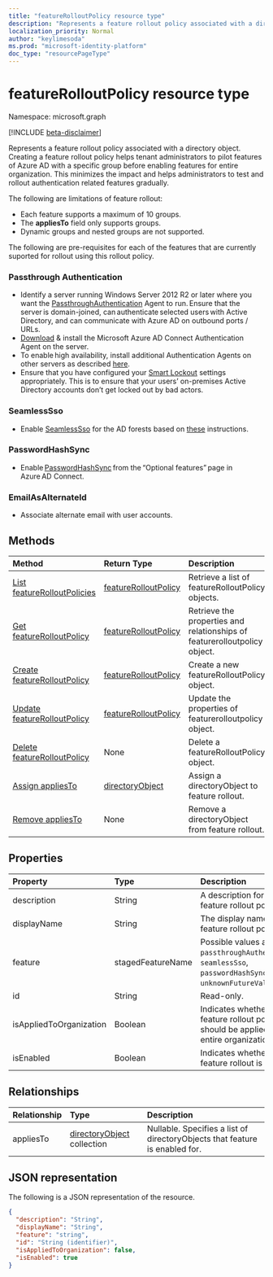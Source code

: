 ```yaml
---
title: "featureRolloutPolicy resource type"
description: "Represents a feature rollout policy associated with a directory object."
localization_priority: Normal
author: "keylimesoda"
ms.prod: "microsoft-identity-platform"
doc_type: "resourcePageType"
---
```


# featureRolloutPolicy resource type

Namespace: microsoft.graph

[!INCLUDE [beta-disclaimer](../../includes/beta-disclaimer.md)]

Represents a feature rollout policy associated with a directory object. Creating a feature rollout policy helps tenant administrators to pilot features of Azure AD with a specific group before enabling features for entire organization. This minimizes the impact and helps administrators to test and rollout authentication related features gradually.

The following are limitations of feature rollout:

- Each feature supports a maximum of 10 groups.
- The **appliesTo** field only supports groups.
- Dynamic groups and nested groups are not supported.

The following are pre-requisites for each of the features that are currently suported for rollout using this rollout policy.

### Passthrough Authentication

* Identify a server running Windows Server 2012 R2 or later where you want the [PassthroughAuthentication](/azure/active-directory/hybrid/how-to-connect-pta) Agent to run. Ensure that the server is domain-joined, can authenticate selected users with Active Directory, and can communicate with Azure AD on outbound ports / URLs.
* [Download](https://aka.ms/getauthagent) & install the Microsoft Azure AD Connect Authentication Agent on the server.
* To enable high availability, install additional Authentication Agents on other servers as described [here](/azure/active-directory/hybrid/how-to-connect-pta-quick-start#step-4-ensure-high-availability).
* Ensure that you have configured your [Smart Lockout](/azure/active-directory/authentication/howto-password-smart-lockout) settings appropriately. This is to ensure that your users’ on-premises Active Directory accounts don’t get locked out by bad actors.

### SeamlessSso

* Enable [SeamlessSso](/azure/active-directory/hybrid/how-to-connect-sso) for the AD forests based on [these](/azure/active-directory/hybrid/tshoot-connect-sso#manual-reset-of-the-feature) instructions.

### PasswordHashSync

* Enable [PasswordHashSync](/azure/active-directory/hybrid/whatis-phs) from the “Optional features” page in Azure AD Connect.

### EmailAsAlternateId

* Associate alternate email  with user accounts.

## Methods

| Method                                                                         | Return Type                                     | Description                                                               |
|:-------------------------------------------------------------------------------|:------------------------------------------------|:--------------------------------------------------------------------------|
| [List featureRolloutPolicies](../api/directory-list-featurerolloutpolicies.md) | [featureRolloutPolicy](featurerolloutpolicy.md) | Retrieve a list of featureRolloutPolicy objects.                          |
| [Get featureRolloutPolicy](../api/featurerolloutpolicy-get.md)                 | [featureRolloutPolicy](featurerolloutpolicy.md) | Retrieve the properties and relationships of featurerolloutpolicy object. |
| [Create featureRolloutPolicy](../api/directory-post-featurerolloutpolicies.md) | [featureRolloutPolicy](featurerolloutpolicy.md) | Create a new featureRolloutPolicy object.                                 |
| [Update featureRolloutPolicy](../api/featurerolloutpolicy-update.md)           | [featureRolloutPolicy](featurerolloutpolicy.md) | Update the properties of featurerolloutpolicy object.                     |
| [Delete featureRolloutPolicy](../api/featurerolloutpolicy-delete.md)           | None                                            | Delete a featureRolloutPolicy object.                                     |
| [Assign appliesTo](../api/featurerolloutpolicy-post-appliesto.md)              | [directoryObject](directoryobject.md)           | Assign a directoryObject to feature rollout.                              |
| [Remove appliesTo](../api/featurerolloutpolicy-delete-appliesto.md)            | None                                            | Remove a directoryObject from feature rollout.                            |

## Properties

| Property     | Type        | Description |
|:-------------|:------------|:------------|
|description|String|A description for this feature rollout policy.|
|displayName|String|The display name for this  feature rollout policy.|
|feature|stagedFeatureName| Possible values are: `passthroughAuthentication`, `seamlessSso`, `passwordHashSync`, `unknownFutureValue`.|
|id|String| Read-only.|
|isAppliedToOrganization|Boolean|Indicates whether this feature rollout policy should be applied to the entire organization.|
|isEnabled|Boolean|Indicates whether the feature rollout is enabled.|

## Relationships

| Relationship | Type        | Description |
|:-------------|:------------|:------------|
|appliesTo|[directoryObject](directoryobject.md) collection| Nullable. Specifies a list of directoryObjects that feature is enabled for.|

## JSON representation

The following is a JSON representation of the resource.

<!-- {
  "blockType": "resource",
  "optionalProperties": [

  ],
  "@odata.type": "microsoft.graph.featureRolloutPolicy",
  "keyProperty": "id"
}-->

```json
{
  "description": "String",
  "displayName": "String",
  "feature": "string",
  "id": "String (identifier)",
  "isAppliedToOrganization": false,
  "isEnabled": true
}
```

<!-- uuid: 16cd6b66-4b1a-43a1-adaf-3a886856ed98
2019-02-04 14:57:30 UTC -->
<!-- {
  "type": "#page.annotation",
  "description": "featureRolloutPolicy resource",
  "keywords": "",
  "section": "documentation",
  "tocPath": ""
}-->


